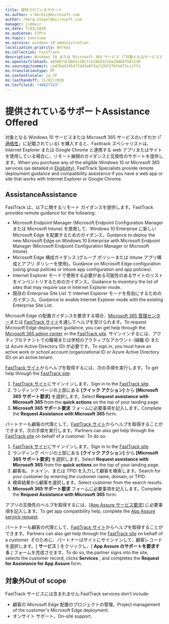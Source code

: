 ```yaml
---
title: 提供されているサポート
ms.author: v-bermic@microsoft.com
author: rberg-steyer@microsoft.com
manager: jimmuir
ms.date: 7/01/2020
ms.audience: ITPro
ms.topic: overview
ms.service: windows-10-administration
localization_priority: Normal
ms.collection: FastTrack
description: Windows 10 または Microsoft 365 サービス (「対象となるサービスとプラン」の詳細を参照) を購入すると、Internet Explorer または Google Chrome で動作する Web アプリまたはサイトがある場合に、FastTrack スペシャリストがリモート配置ガイダンスと互換性の支援を提供します。
ms.openlocfilehash: e656673cbbb5130c7cb24b43219a29db4f58c130
ms.sourcegitcommit: ca476a4195477d43a6f3a212bf27bfe473cc1ffa
ms.translationtype: MT
ms.contentlocale: ja-JP
ms.lasthandoff: 11/02/2020
ms.locfileid: "48827323"
---
```

# <a name="assistance-offered"></a><span data-ttu-id="5674c-103">提供されているサポート</span><span class="sxs-lookup"><span data-stu-id="5674c-103">Assistance Offered</span></span>

<span data-ttu-id="5674c-104">対象となる Windows 10 サービスまたは Microsoft 365 サービスのいずれか (「 [適格性](eligibility.md)」に記載されている) を購入すると、Fasttrack スペシャリストは、Internet Explorer または Google Chrome と連携する web アプリまたはサイトを使用している場合に、リモート展開のガイダンスと互換性のサポートを提供します。</span><span class="sxs-lookup"><span data-stu-id="5674c-104">When you purchase any of the eligible Windows 10 or Microsoft 365 services (as detailed in [Eligibility](eligibility.md)), FastTrack Specialists provide remote deployment guidance and compatibility assistance if you have a web app or site that works with Internet Explorer or Google Chrome.</span></span> 

## <a name="assistance"></a><span data-ttu-id="5674c-105">Assistance</span><span class="sxs-lookup"><span data-stu-id="5674c-105">Assistance</span></span>

<span data-ttu-id="5674c-106">FastTrack は、以下に関するリモート ガイダンスを提供します。</span><span class="sxs-lookup"><span data-stu-id="5674c-106">FastTrack provides remote guidance for the following:</span></span>
- <span data-ttu-id="5674c-107">Microsoft Endpoint Manager (Microsoft Endpoint Configuration Manager または Microsoft Intune) を使用して、Windows 10 Enterprise に新しい Microsoft Edge を配置するためのガイダンス。</span><span class="sxs-lookup"><span data-stu-id="5674c-107">Guidance to deploy the new Microsoft Edge on Windows 10 Enterprise with Microsoft Endpoint Manager (Microsoft Endpoint Configuration Manager or Microsoft Intune).</span></span>
- <span data-ttu-id="5674c-108">Microsoft Edge 構成ガイダンス (グループ ポリシーまたは Intune アプリ構成とアプリ ポリシーを使用)。</span><span class="sxs-lookup"><span data-stu-id="5674c-108">Guidance on Microsoft Edge configuration (using group policies or Intune app configuration and app policies).</span></span>
- <span data-ttu-id="5674c-109">Internet Explorer モードで使用する必要がある可能性のあるサイトのリストをインベントリするためのガイダンス。</span><span class="sxs-lookup"><span data-stu-id="5674c-109">Guidance to inventory the list of sites that may require use in Internet Explorer mode.</span></span>
- <span data-ttu-id="5674c-110">既存の Enterprise Site List で Internet Explorer モードを有効にするためのガイダンス。</span><span class="sxs-lookup"><span data-stu-id="5674c-110">Guidance to enable Internet Explorer mode with the existing Enterprise Site List.</span></span>

<span data-ttu-id="5674c-111">Microsoft Edge の配置ガイダンスを要求する場合、[Microsoft 365 管理センター](https://go.microsoft.com/fwlink/?linkid=2032704)または [FastTrack サイト](https://go.microsoft.com/fwlink/?linkid=780698)を通してヘルプを受けられます。</span><span class="sxs-lookup"><span data-stu-id="5674c-111">To request Microsoft Edge deployment guidance, you can get help through the [Microsoft 365 admin center](https://go.microsoft.com/fwlink/?linkid=2032704) or the [FastTrack site](https://go.microsoft.com/fwlink/?linkid=780698).</span></span> <span data-ttu-id="5674c-112">サインインするには、アクティブなテナントでの職場または学校のアクティブなアカウント (組織 ID または Azure Active Directory ID) が必要です。</span><span class="sxs-lookup"><span data-stu-id="5674c-112">To sign in, you must have an active work or school account (organizational ID or Azure Active Directory ID) on an active tenant.</span></span> 

<span data-ttu-id="5674c-113">[FastTrack サイト](https://go.microsoft.com/fwlink/?linkid=780698)からヘルプを取得するには、次の手順を実行します。</span><span class="sxs-lookup"><span data-stu-id="5674c-113">To get help through the [FastTrack site](https://go.microsoft.com/fwlink/?linkid=780698):</span></span> 
1.    <span data-ttu-id="5674c-114">[FastTrack サイト](https://go.microsoft.com/fwlink/?linkid=780698)にサインインします。</span><span class="sxs-lookup"><span data-stu-id="5674c-114">Sign in to the [FastTrack site](https://go.microsoft.com/fwlink/?linkid=780698).</span></span> 
2.    <span data-ttu-id="5674c-115">ランディング ページの上部にある **[クイック アクション]** から **[Microsoft 365 サポート要求]** を選択します。</span><span class="sxs-lookup"><span data-stu-id="5674c-115">Select **Request assistance with Microsoft 365** from the **quick actions** on the top of your landing page.</span></span>
3.    <span data-ttu-id="5674c-116">**Microsoft 365 サポート要求** フォームに必要事項を記入します。</span><span class="sxs-lookup"><span data-stu-id="5674c-116">Complete the **Request Assistance with Microsoft 365** form.</span></span>
  
<span data-ttu-id="5674c-p102">パートナーも顧客の代理として、[FastTrack サイト](https://go.microsoft.com/fwlink/?linkid=780698)からヘルプを取得することができます。次の手順を実行します。</span><span class="sxs-lookup"><span data-stu-id="5674c-p102">Partners can also get help through the [FastTrack site](https://go.microsoft.com/fwlink/?linkid=780698) on behalf of a customer. To do so:</span></span>
1.    <span data-ttu-id="5674c-119">[FastTrack サイト](https://go.microsoft.com/fwlink/?linkid=780698)にサインインします。</span><span class="sxs-lookup"><span data-stu-id="5674c-119">Sign in to the [FastTrack site](https://go.microsoft.com/fwlink/?linkid=780698).</span></span> 
2.    <span data-ttu-id="5674c-120">ランディング ページの上部にある **[クイック アクション]** から **[Microsoft 365 サポート要求]** を選択します。</span><span class="sxs-lookup"><span data-stu-id="5674c-120">Select **Request assistance with Microsoft 365** from the **quick actions** on the top of your landing page.</span></span>
3.    <span data-ttu-id="5674c-121">顧客名、ドメイン、または TPID を入力して顧客を検索します。</span><span class="sxs-lookup"><span data-stu-id="5674c-121">Search for your customer by entering the customer name, domain, or TPID.</span></span>
4.    <span data-ttu-id="5674c-122">検索結果から顧客を選択します。</span><span class="sxs-lookup"><span data-stu-id="5674c-122">Select customer from the search results.</span></span>
5.    <span data-ttu-id="5674c-123">**Microsoft 365 サポート要求** フォームに必要事項を記入します。</span><span class="sxs-lookup"><span data-stu-id="5674c-123">Complete the **Request Assistance with Microsoft 365** form.</span></span>
 
<span data-ttu-id="5674c-124">アプリの互換性のヘルプを取得するには、[[App Assure サービス要求]](https://go.microsoft.com/fwlink/?linkid=2022721) に必要事項を記入します。</span><span class="sxs-lookup"><span data-stu-id="5674c-124">To get app compatibility help, complete the [App Assure service request](https://go.microsoft.com/fwlink/?linkid=2022721).</span></span>

<span data-ttu-id="5674c-125">パートナーも顧客の代理として、[FastTrack サイト](https://go.microsoft.com/fwlink/?linkid=780698)からヘルプを取得することができます。</span><span class="sxs-lookup"><span data-stu-id="5674c-125">Partners can also get help through the [FastTrack site](https://go.microsoft.com/fwlink/?linkid=780698) on behalf of a customer.</span></span> <span data-ttu-id="5674c-126">そのために、パートナーはサイトにサインインして、顧客レコードを選択します。[ **サービス** ] をクリックし、[ **App Assure のサポートを要求する** ] フォームを完成させます。</span><span class="sxs-lookup"><span data-stu-id="5674c-126">To do so, the partner signs into the site, selects the customer record, clicks **Services** , and completes the **Request for Assistance for App Assure** form.</span></span>

## <a name="out-of-scope"></a><span data-ttu-id="5674c-127">対象外</span><span class="sxs-lookup"><span data-stu-id="5674c-127">Out of scope</span></span>

<span data-ttu-id="5674c-128">FastTrack サービスには含まれません:</span><span class="sxs-lookup"><span data-stu-id="5674c-128">FastTrack services don't include:</span></span>
- <span data-ttu-id="5674c-129">顧客の Microsoft Edge 配置のプロジェクトの管理。</span><span class="sxs-lookup"><span data-stu-id="5674c-129">Project management of the customer's Microsoft Edge deployment.</span></span>
- <span data-ttu-id="5674c-130">オンサイト サポート。</span><span class="sxs-lookup"><span data-stu-id="5674c-130">On-site support.</span></span>

